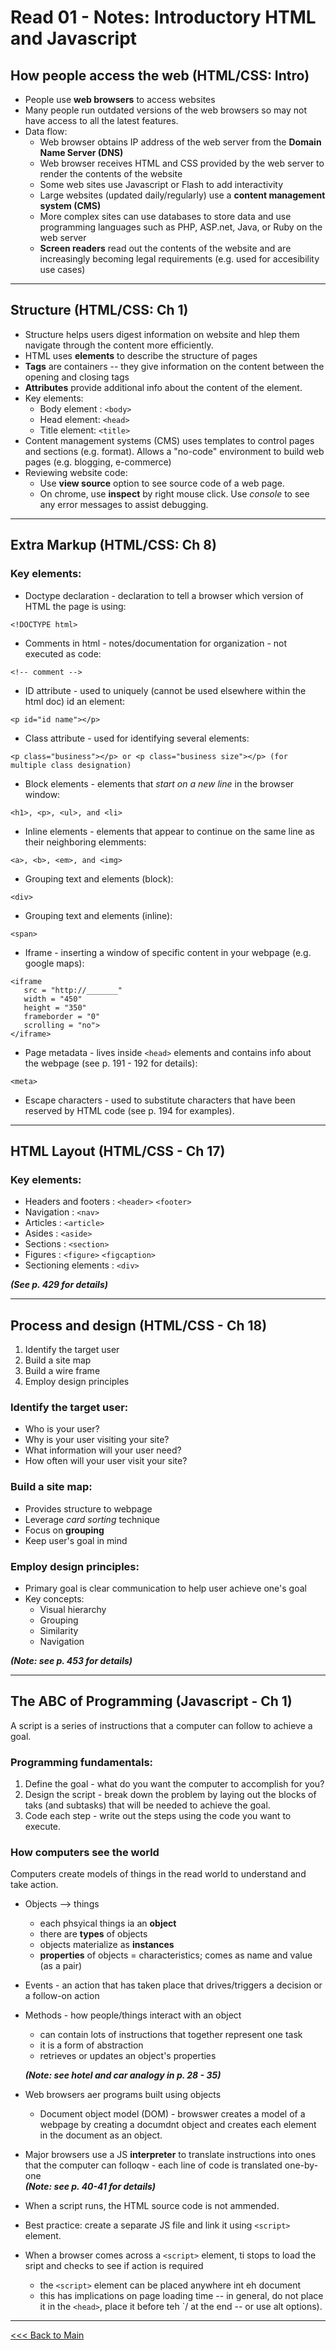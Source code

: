 # Read 01 - Notes: Introductory HTML and Javascript

## How people access the web (HTML/CSS: Intro)
+ People use **web browsers** to access websites
+ Many people run outdated versions of the web browsers so may not have access to all the latest features.
+ Data flow:
    - Web browser obtains IP address of the web server from the **Domain Name Server (DNS)**
    - Web browser receives HTML and CSS provided by the web server to render the contents of the website
    - Some web sites use Javascript or Flash to add interactivity
    - Large websites (updated daily/regularly) use a **content management system (CMS)** 
    - More complex sites can use databases to store data and use programming languages such as PHP, ASP.net, Java, or Ruby on the web server
    - **Screen readers** read out the contents of the website and are increasingly becoming legal requirements (e.g. used for accesibility use cases)

***
## Structure (HTML/CSS: Ch 1)
+ Structure helps users digest information on website and hlep them navigate through the content more efficiently.
+ HTML uses **elements** to describe the structure of pages
+ **Tags** are containers -- they give information on the content between the opening and closing tags
+ **Attributes** provide additional info about the content of the element.
+ Key elements:
    - Body element : `<body>`
    - Head element: `<head>`
    - Title element: `<title>`
+ Content management systems (CMS) uses templates to control pages and sections (e.g. format). Allows a "no-code" environment to build web pages (e.g. blogging, e-commerce)
+ Reviewing website code: 
    - Use **view source** option to see source code of a web page.
    - On chrome, use **inspect** by right mouse click. Use *console* to see any error messages to assist debugging.

***
## Extra Markup (HTML/CSS: Ch 8)

### Key elements:
+ Doctype declaration - declaration to tell a browser which version of HTML the page is using: 
```
<!DOCTYPE html>
```

+ Comments in html - notes/documentation for organization - not executed as code:
```
<!-- comment -->
```

+ ID attribute - used to uniquely (cannot be used elsewhere within the html doc) id an element: 
```
<p id="id name"></p>
```

+ Class attribute - used for identifying several elements:
```
<p class="business"></p> or <p class="business size"></p> (for multiple class designation)
```

+ Block elements - elements that *start on a new line* in the browser window:
```
<h1>, <p>, <ul>, and <li>
```

+ Inline elements - elements that appear to continue on the same line as their neighboring elemments: 
```
<a>, <b>, <em>, and <img>
```

+ Grouping text and elements (block): 
```
<div>
```

+ Grouping text and elements (inline): 
```
<span>
```

+ Iframe - inserting a window of specific content in your webpage (e.g. google maps): 
```
<iframe
   src = "http://_______"
   width = "450"
   height = "350"
   frameborder = "0"
   scrolling = "no">
</iframe>
```

+ Page metadata - lives inside `<head>` elements and contains info about the webpage (see p. 191 - 192 for details): 
```
<meta>
```

+ Escape characters - used to substitute characters that have been reserved by HTML code (see p. 194 for examples). 

***

## HTML Layout (HTML/CSS - Ch 17)

### Key elements:
+ Headers and footers : `<header>` `<footer>`
+ Navigation : `<nav>`
+ Articles : `<article>`
+ Asides : `<aside>`
+ Sections : `<section>`
+ Figures : `<figure>` `<figcaption>`
+ Sectioning elements : `<div>`

***(See p. 429 for details)***

***

## Process and design (HTML/CSS - Ch 18)
1.  Identify the target user
2.  Build a site map
3.  Build a wire frame
4.  Employ design principles

### Identify the target user:
+ Who is your user?
+ Why is your user visiting your site?
+ What information will your user need?
+ How often will your user visit your site?

### Build a site map:
+ Provides structure to webpage
+ Leverage *card sorting* technique
+ Focus on **grouping**
+ Keep user's goal in mind

### Employ design principles:
+ Primary goal is clear communication to help user achieve one's goal
+ Key concepts:
  - Visual hierarchy
  - Grouping
  - Similarity
  - Navigation

***(Note: see p. 453 for details)***
***
## The ABC of Programming (Javascript - Ch 1)
A script is a series of instructions that a computer can follow to achieve a goal.

### Programming fundamentals:
1. Define the goal - what do you want the computer to accomplish for you?
2. Design the script - break down the problem by laying out the blocks of taks (and subtasks) that will be needed to achieve the goal.
3. Code each step - write out the steps using the code you want to execute.

### How computers see the world 
Computers create models of things in the read world to understand and take action.

+ Objects --> things
  - each phsyical things ia an **object**
  - there are **types** of objects
  - objects materialize as **instances**
  - **properties** of objects = characteristics; comes as name and value (as a pair)
+ Events - an action that has taken place that drives/triggers a decision or a follow-on action
+ Methods - how people/things interact with an object
  - can contain lots of instructions that together represent one task
  - it is a form of abstraction
  - retrieves or updates an object's properties <br>
  
  ***(Note: see hotel and car analogy in p. 28 - 35)***

+ Web browsers aer programs built using objects
  - Document object model (DOM) - browswer creates a model of a webpage by creating a documdnt object and creates each element in the document as an object.
+ Major browsers use a JS **interpreter** to translate instructions into ones that the computer can folloqw - each line of code is translated one-by-one <br>
***(Note: see p. 40-41 for details)***

+ When a script runs, the HTML source code is not ammended.
+ Best practice: create a separate JS file and link it using `<script>` element.
+ When a browser comes across a `<script>` element, ti stops to load the sript and checks to see if action is required
  - the `<script>` element can be placed anywhere int eh document
  - this has implications on page loading time -- in general, do not place it in the `<head>`, place it before teh `</head>/ at the end -- or use alt options).

***
[<<< Back to Main](sangmlee76.github.io/reading-notes/)
